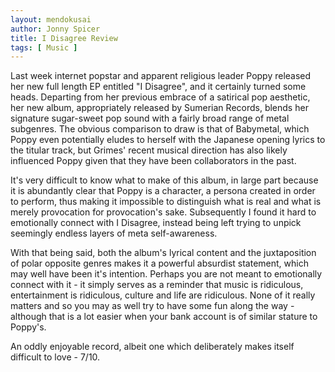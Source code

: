 ```yaml
---
layout: mendokusai
author: Jonny Spicer
title: I Disagree Review
tags: [ Music ]
---
```

Last week internet popstar and apparent religious leader Poppy released her new full length EP entitled "I Disagree", and it
certainly turned some heads. Departing from her previous embrace of a satirical pop aesthetic, her new album, appropriately
released by Sumerian Records, blends her signature sugar-sweet pop sound with a fairly broad range of metal subgenres. The
obvious comparison to draw is that of Babymetal, which Poppy even potentially eludes to herself with the Japanese opening
lyrics to the titular track, but Grimes' recent musical direction has also likely influenced Poppy given that they have
been collaborators in the past.

It's very difficult to know what to make of this album, in large part because it is abundantly clear that Poppy is a character,
a persona created in order to perform, thus making it impossible to distinguish what is real and what is merely provocation for
provocation's sake. Subsequently I found it hard to emotionally connect with I Disagree, instead being left trying to unpick
seemingly endless layers of meta self-awareness.

With that being said, both the album's lyrical content and the juxtaposition of polar opposite genres makes it a powerful
absurdist statement, which may well have been it's intention. Perhaps you are not meant to emotionally connect with it -
it simply serves as a reminder that music is ridiculous, entertainment is ridiculous, culture and life are ridiculous.
None of it really matters and so you may as well try to have some fun along the way - although that is a lot easier when
your bank account is of similar stature to Poppy's.

An oddly enjoyable record, albeit one which deliberately makes itself difficult to love - 7/10.